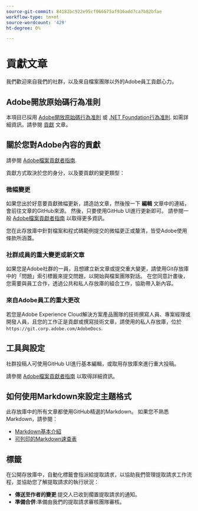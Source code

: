 ```yaml
---
source-git-commit: 84182bc922e95cf066675af936add7ca7b82bfae
workflow-type: tm+mt
source-wordcount: '429'
ht-degree: 0%

---
```

# 貢獻文章

我們歡迎來自我們的社群，以及來自檔案團隊以外的Adobe員工貢獻心力。

## Adobe開放原始碼行為准則

本項目已採用 [Adobe開放原始碼行為准則](../code-of-conduct.md) 或 [.NET Foundation行為准則](https://dotnetfoundation.org/code-of-conduct). 如需詳細資訊，請參閱 [貢獻](../contributing.md) 文章。

## 關於您對Adobe內容的貢獻

請參閱 [Adobe檔案貢獻者指南](https://experienceleague.adobe.com/docs/contributor/contributor-guide/introduction.html).

貢獻方式取決於您的身分，以及要貢獻的變更類型：

### 微幅變更

如果您出於好意要貢獻微幅更新，請造訪文章，然後按一下 **編輯** 文章中的連結，會前往文章的GitHub來源。 然後，只要使用GitHub UI進行更新即可。 請參閱一般 [Adobe檔案貢獻者指南](https://experienceleague.adobe.com/docs/contributor/contributor-guide/introduction.html) 以取得更多資訊。

您在此存放庫中針對檔案和程式碼範例提交的微幅更正或釐清，皆受Adobe使用條款所涵蓋。

### 社群成員的重大變更或新文章

如果您是Adobe社群的一員，且想建立新文章或提交重大變更，請使用Git存放庫中的「問題」索引標籤來提交問題，以開始與檔案團隊對話。 在您同意計畫後，您需要與員工合作，透過公共和私人存放庫的組合工作，協助帶入新內容。

<!--
If you submit a pull request with significant changes to documentation and code examples, you will see a message in the pull request asking you to submit an online contribution license agreement (CLA). We need you to complete the online form before we can review your pull request.
-->

### 來自Adobe員工的重大更改

若您是Adobe Experience Cloud解決方案產品團隊的技術撰寫人員、專案經理或開發人員，且您的工作正是貢獻或撰寫技術文章，請使用的私人存放庫，位於 `https://git.corp.adobe.com/AdobeDocs`.

<!--Employees from other parts of the Adobe world should use the public repo for minor updates.-->

## 工具與設定

社群投稿人可使用GitHub UI進行基本編輯，或取用存放庫來進行重大投稿。

請參閱 [Adobe檔案貢獻者指南](https://experienceleague.adobe.com/docs/contributor/contributor-guide/introduction.html) 以取得詳細資訊。

## 如何使用Markdown來設定主題格式

此存放庫中的所有文章都使用GitHub精選的Markdown。 如果您不熟悉Markdown，請參閱：

* [Markdown基本介紹](https://help.github.com/articles/getting-started-with-writing-and-formatting-on-github/)
* [可列印的Markdown速查表](https://guides.github.com/pdfs/markdown-cheatsheet-online.pdf)

## 標籤

在公開存放庫中，自動化標籤會指派給提取請求，以協助我們管理提取請求工作流程，並協助您了解提取請求的執行狀況：

* **傳送至作者的變更**:提交人已收到擱置提取請求的通知。
* **準備合併**:準備由我們的提取請求審核團隊審核。
